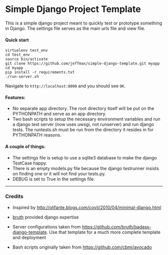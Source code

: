# Simple Django Project Template

This is a simple django project meant to quickly test or prototype something in Django. The settings file serves as the main urls file and view file.

#### Quick start
    virtualenv test_env
    cd test_env
    source bin/activate
    git clone https://github.com/jeffmax/simple-django-template.git myapp
    cd myapp
    pip install -r requirements.txt
    ./run-server.sh
    
Navigate to `http://localhost:8000` and you should see `OK`.

#### Features:

* No separate app directory. The root directory itself will be put on the PYTHONPATH and serve as an app directory.
* Two bash scripts to setup the necessary environment variables and run a django test server (now uses uwsgi, not runserver) and run django tests. The runtests.sh must be run from the directory it resides in for PYTHONPATH reasons.

#### A couple of things:

* The settings file is setup to use a sqlite3 database to make the django TestCase happy.
* There is an empty models.py file because the django testrunner insists on finding one or it will not find your tests.py.
* DEBUG is set to True in the settings file.

* * * 
### Credits
* Inspired by http://olifante.blogs.com/covil/2010/04/minimal-django.html

* [bruth](https://github.com/bruth) provided django expertise

* Server configurations taken from https://github.com/bruth/badass-django-template. Use that template for a much more complete template and deployment

* Bash scripts originally taken from https://github.com/cbmi/avocado